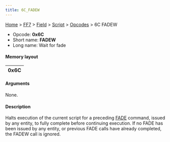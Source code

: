 ```yaml
---
title: 6C_FADEW
---
```


[Home](../../../../Main_Page.md) > [FF7](../../../../FF7.md) > [Field](../../../Field.md) > [Script](../../Script.md) > [Opcodes](../Opcodes.md) > 6C FADEW

-   Opcode: **0x6C**
-   Short name: **FADEW**
-   Long name: Wait for fade

#### Memory layout

| 0x6C |
|------|

#### Arguments

None.

#### Description

Halts execution of the current script for a preceding [FADE](6B_FADE.md) command, issued by any entity, to fully complete before continuing execution. If no FADE has been issued by any entity, or previous FADE calls have already completed, the FADEW call is ignored.
